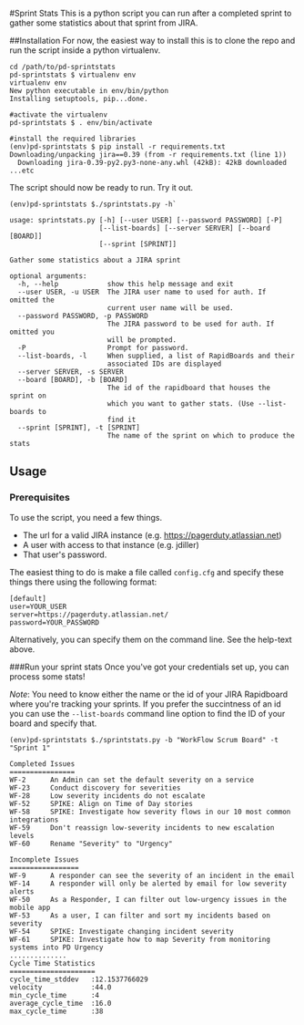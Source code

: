 #Sprint Stats
This is a python script you can run after a completed sprint to gather some statistics about that sprint from JIRA.

##Installation
For now, the easiest way to install this is to clone the repo and run the script inside a python virtualenv.

    cd /path/to/pd-sprintstats
    pd-sprintstats $ virtualenv env
    virtualenv env
    New python executable in env/bin/python
    Installing setuptools, pip...done.

    #activate the virtualenv
    pd-sprintstats $ . env/bin/activate

    #install the required libraries
    (env)pd-sprintstats $ pip install -r requirements.txt
    Downloading/unpacking jira==0.39 (from -r requirements.txt (line 1))
      Downloading jira-0.39-py2.py3-none-any.whl (42kB): 42kB downloaded
    ...etc


The script should now be ready to run. Try it out.

    (env)pd-sprintstats $./sprintstats.py -h`

    usage: sprintstats.py [-h] [--user USER] [--password PASSWORD] [-P]
                          [--list-boards] [--server SERVER] [--board [BOARD]]
                          [--sprint [SPRINT]]

    Gather some statistics about a JIRA sprint

    optional arguments:
      -h, --help            show this help message and exit
      --user USER, -u USER  The JIRA user name to used for auth. If omitted the
                            current user name will be used.
      --password PASSWORD, -p PASSWORD
                            The JIRA password to be used for auth. If omitted you
                            will be prompted.
      -P                    Prompt for password.
      --list-boards, -l     When supplied, a list of RapidBoards and their
                            associated IDs are displayed
      --server SERVER, -s SERVER
      --board [BOARD], -b [BOARD]
                            The id of the rapidboard that houses the sprint on
                            which you want to gather stats. (Use --list-boards to
                            find it
      --sprint [SPRINT], -t [SPRINT]
                            The name of the sprint on which to produce the stats

## Usage
### Prerequisites
To use the script, you need a few things.
* The url for a valid JIRA instance (e.g. https://pagerduty.atlassian.net)
* A user with access to that instance (e.g. jdiller)
* That user's password.

The easiest thing to do is make a file called `config.cfg` and specify these things there using the following format: 

    [default]
    user=YOUR_USER
    server=https://pagerduty.atlassian.net/
    password=YOUR_PASSWORD

Alternatively, you can specify them on the command line. See the help-text above.

###Run your sprint stats
Once you've got your credentials set up, you can process some stats!

*Note*: You need to know either the name or the id of your JIRA Rapidboard where you're tracking your sprints. If you prefer the succintness of an id you can use the `--list-boards` command line option to find the ID of your board and specify that.

    (env)pd-sprintstats $./sprintstats.py -b "WorkFlow Scrum Board" -t "Sprint 1"

    Completed Issues
    ================
    WF-2      An Admin can set the default severity on a service
    WF-23     Conduct discovery for severities
    WF-28     Low severity incidents do not escalate
    WF-52     SPIKE: Align on Time of Day stories
    WF-58     SPIKE: Investigate how severity flows in our 10 most common integrations
    WF-59     Don't reassign low-severity incidents to new escalation levels
    WF-60     Rename "Severity" to "Urgency"

    Incomplete Issues
    =================
    WF-9      A responder can see the severity of an incident in the email
    WF-14     A responder will only be alerted by email for low severity alerts
    WF-50     As a Responder, I can filter out low-urgency issues in the mobile app
    WF-53     As a user, I can filter and sort my incidents based on severity
    WF-54     SPIKE: Investigate changing incident severity
    WF-61     SPIKE: Investigate how to map Severity from monitoring systems into PD Urgency
    ..............
    Cycle Time Statistics
    =====================
    cycle_time_stddev   :12.1537766029
    velocity            :44.0
    min_cycle_time      :4
    average_cycle_time  :16.0
    max_cycle_time      :38




